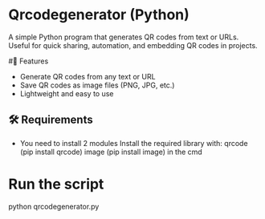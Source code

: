 # Qrcodegenerator (Python)
A simple Python program that generates QR codes from text or URLs. Useful for quick sharing, automation, and embedding QR codes in projects.

#🚀 Features
- Generate QR codes from any text or URL  
- Save QR codes as image files (PNG, JPG, etc.)  
- Lightweight and easy to use

## 🛠 Requirements
- You need to install 2 modules
Install the required library with:
qrcode (pip install qrcode)
image (pip install image)
in the cmd

# Run the script
python qrcodegenerator.py
